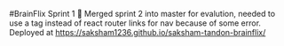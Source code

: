 #BrainFlix Sprint 1 🧠
Merged sprint 2 into master for evalution, needed to use a tag instead of react router links for nav because of some error.
Deployed at https://saksham1236.github.io/saksham-tandon-brainflix/